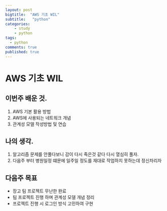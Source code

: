 ```yaml
---
layout: post
bigtitle:  "AWS 기초 WIL"
subtitle:   "python"
categories:
    - study
    - python
tags:
  - python
comments: true
published: true
---
```


# AWS 기초 WIL

## 이번주 배운 것.

1. AWS 기본 활용 방법
2. AWS에 사용되는 네트워크 개념
3. 관계성 모델 작성방법 및 연습

## 나의 생각.

1. 알고리즘 문제를 안풀다보니 감이 다시 죽은것 같다 다시 열심히 풀자.
2. 다음주 부터 병원일정 떄문에 일주일 정도를 재대로 작업하지 못하는데 정신차리자



## 다음주 목표
- 장고 팀 프로젝트 무난한 완료
- 팀 프로젝트 진행 하며 관계성 모델 개념 정리
- 프로젝트 진행 시 로그인 방식 고민하여 구현